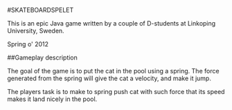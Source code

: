 #SKATEBOARDSPELET

This is an epic Java game written by a couple of D-students at Linkoping University, Sweden.

Spring o' 2012

##Gameplay description

The goal of the game is to put the cat in the pool using a spring.
The force generated from the spring will give the cat a velocity, and make it jump.

The players task is to make to spring push cat with such force that its speed makes it land nicely in the pool.